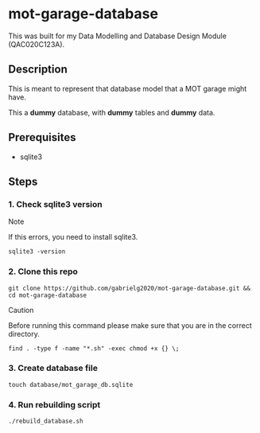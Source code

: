 # mot-garage-database

This was built for my Data Modelling and Database Design Module (QAC020C123A).

## Description

This is meant to represent that database model that a MOT garage might have.

This a **dummy** database, with **dummy** tables and **dummy** data.

## Prerequisites

- sqlite3

## Steps

### 1. Check sqlite3 version

> [!NOTE]
> If this errors, you need to install sqlite3.

```shell
sqlite3 -version
```

### 2. Clone this repo

```shell
git clone https://github.com/gabrielg2020/mot-garage-database.git && cd mot-garage-database
```

> [!CAUTION]
> Before running this command please make sure that you are in the correct directory.

```shell
find . -type f -name "*.sh" -exec chmod +x {} \;

```

### 3. Create database file

```shell
touch database/mot_garage_db.sqlite
```

### 4. Run rebuilding script

```shell
./rebuild_database.sh
```